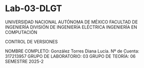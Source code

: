 # Lab-03-DLGT
UNIVERSIDAD NACIONAL AUTÓNOMA DE MÉXICO FACULTAD DE INGENIERÍA DIVISIÓN DE INGENIERÍA ELÉCTRICA INGENIERÍA EN COMPUTACIÓN 

CONTROL DE VERSIONES

NOMBRE COMPLETO: González Torres Diana Lucía. Nº de Cuenta: 317213957 GRUPO DE LABORATORIO: 03 GRUPO DE TEORÍA: 06 SEMESTRE 2025-2
